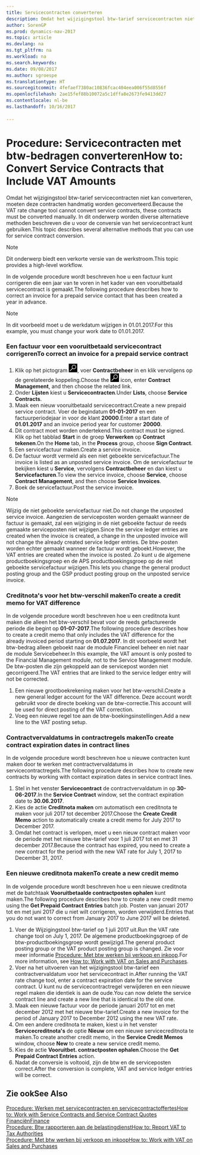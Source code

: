 ```yaml
---
title: Servicecontracten converteren
description: Omdat het wijzigingstool btw-tarief servicecontracten niet kan converteren, moeten deze contracten handmatig worden geconverteerd. In dit onderwerp worden diverse alternatieve methoden beschreven die u voor de conversie van het servicecontract kunt gebruiken.
author: SorenGP
ms.prod: dynamics-nav-2017
ms.topic: article
ms.devlang: na
ms.tgt_pltfrm: na
ms.workload: na
ms.search.keywords: 
ms.date: 09/08/2017
ms.author: sgroespe
ms.translationtype: HT
ms.sourcegitcommit: 4fefaef7380ac10836fcac404eea006f55d8556f
ms.openlocfilehash: 2ae15fef88b10072a5c1dffa8e2673fe9413dd27
ms.contentlocale: nl-be
ms.lasthandoff: 10/16/2017

---
```

# <a name="how-to-convert-service-contracts-that-include-vat-amounts"></a><span data-ttu-id="38f5c-104">Procedure: Servicecontracten met btw-bedragen converteren</span><span class="sxs-lookup"><span data-stu-id="38f5c-104">How to: Convert Service Contracts that Include VAT Amounts</span></span>
<span data-ttu-id="38f5c-105">Omdat het wijzigingstool btw-tarief servicecontracten niet kan converteren, moeten deze contracten handmatig worden geconverteerd.</span><span class="sxs-lookup"><span data-stu-id="38f5c-105">Because the VAT rate change tool cannot convert service contracts, these contracts must be converted manually.</span></span> <span data-ttu-id="38f5c-106">In dit onderwerp worden diverse alternatieve methoden beschreven die u voor de conversie van het servicecontract kunt gebruiken.</span><span class="sxs-lookup"><span data-stu-id="38f5c-106">This topic describes several alternative methods that you can use for service contract conversion.</span></span>  

> [!NOTE]  
>  <span data-ttu-id="38f5c-107">Dit onderwerp biedt een verkorte versie van de werkstroom.</span><span class="sxs-lookup"><span data-stu-id="38f5c-107">This topic provides a high-level workflow.</span></span>  

 <span data-ttu-id="38f5c-108">In de volgende procedure wordt beschreven hoe u een factuur kunt corrigeren die een jaar van te voren in het kader van een vooruitbetaald servicecontract is gemaakt.</span><span class="sxs-lookup"><span data-stu-id="38f5c-108">The following procedure describes how to correct an invoice for a prepaid service contact that has been created a year in advance.</span></span>  

> [!NOTE]  
>  <span data-ttu-id="38f5c-109">In dit voorbeeld moet u de werkdatum wijzigen in 01.01.2017.</span><span class="sxs-lookup"><span data-stu-id="38f5c-109">For this example, you must change your work date to 01.01.2017.</span></span>  

### <a name="to-correct-an-invoice-for-a-prepaid-service-contract"></a><span data-ttu-id="38f5c-110">Een factuur voor een vooruitbetaald servicecontract corrigeren</span><span class="sxs-lookup"><span data-stu-id="38f5c-110">To correct an invoice for a prepaid service contract</span></span>  
1. <span data-ttu-id="38f5c-111">Klik op het pictogram ![Zoeken naar pagina of rapport](media/ui-search/search_small.png "pictogram Zoeken naar pagina of rapport"), voer **Contractbeheer** in en klik vervolgens op de gerelateerde koppeling.</span><span class="sxs-lookup"><span data-stu-id="38f5c-111">Choose the ![Search for Page or Report](media/ui-search/search_small.png "Search for Page or Report icon") icon, enter **Contract Management**, and then choose the related link.</span></span>  
2. <span data-ttu-id="38f5c-112">Onder **Lijsten** kiest u **Servicecontracten**.</span><span class="sxs-lookup"><span data-stu-id="38f5c-112">Under **Lists**, choose **Service Contracts**.</span></span>  
3. <span data-ttu-id="38f5c-113">Maak een nieuw vooruitbetaald servicecontract.</span><span class="sxs-lookup"><span data-stu-id="38f5c-113">Create a new prepaid service contract.</span></span> <span data-ttu-id="38f5c-114">Voer de begindatum **01-01-2017** en een factuurperiodejaar in voor de klant **20000**.</span><span class="sxs-lookup"><span data-stu-id="38f5c-114">Enter a start date of **01.01.2017** and an invoice period year for customer **20000**.</span></span>  
4. <span data-ttu-id="38f5c-115">Dit contract moet worden ondertekend.</span><span class="sxs-lookup"><span data-stu-id="38f5c-115">This contract must be signed.</span></span> <span data-ttu-id="38f5c-116">Klik op het tabblad **Start** in de groep **Verwerken** op **Contract tekenen**.</span><span class="sxs-lookup"><span data-stu-id="38f5c-116">On the **Home** tab, in the **Process** group, choose **Sign Contract**.</span></span>  
5. <span data-ttu-id="38f5c-117">Een servicefactuur maken.</span><span class="sxs-lookup"><span data-stu-id="38f5c-117">Create a service invoice.</span></span>
6. <span data-ttu-id="38f5c-118">De factuur wordt vermeld als een niet geboekte servicefactuur.</span><span class="sxs-lookup"><span data-stu-id="38f5c-118">The invoice is listed as an unposted service invoice.</span></span> <span data-ttu-id="38f5c-119">Om de servicefactuur te bekijken kiest u **Service**, vervolgens **Contractbeheer** en dan kiest u **Servicefacturen**.</span><span class="sxs-lookup"><span data-stu-id="38f5c-119">To view the service invoice, choose **Service**, choose **Contract Management**, and then choose **Service Invoices**.</span></span>  
7. <span data-ttu-id="38f5c-120">Boek de servicefactuur.</span><span class="sxs-lookup"><span data-stu-id="38f5c-120">Post the service invoice.</span></span>  

> [!NOTE]  
>  <span data-ttu-id="38f5c-121">Wijzig de niet geboekte servicefactuur niet.</span><span class="sxs-lookup"><span data-stu-id="38f5c-121">Do not change the unposted service invoice.</span></span> <span data-ttu-id="38f5c-122">Aangezien de serviceposten worden gemaakt wanneer de factuur is gemaakt, zal een wijziging in de niet geboekte factuur de reeds gemaakte serviceposten niet wijzigen.</span><span class="sxs-lookup"><span data-stu-id="38f5c-122">Since the service ledger entries are created when the invoice is created, a change in the unposted invoice will not change the already created service ledger entries.</span></span> <span data-ttu-id="38f5c-123">De btw-posten worden echter gemaakt wanneer de factuur wordt geboekt.</span><span class="sxs-lookup"><span data-stu-id="38f5c-123">However, the VAT entries are created when the invoice is posted.</span></span> <span data-ttu-id="38f5c-124">Zo kunt u de algemene productboekingsgroep en de APS productboekingsgroep op de niet geboekte servicefactuur wijzigen.</span><span class="sxs-lookup"><span data-stu-id="38f5c-124">This lets you change the general product posting group and the GSP product posting group on the unposted service invoice.</span></span>  

### <a name="to-create-a-credit-memo-for-vat-difference"></a><span data-ttu-id="38f5c-125">Creditnota's voor het btw-verschil maken</span><span class="sxs-lookup"><span data-stu-id="38f5c-125">To create a credit memo for VAT difference</span></span>  
<span data-ttu-id="38f5c-126">In de volgende procedure wordt beschreven hoe u een creditnota kunt maken die alleen het btw-verschil bevat voor de reeds gefactureerde periode die begint op **01-07-2017**.</span><span class="sxs-lookup"><span data-stu-id="38f5c-126">The following procedure describes how to create a credit memo that only includes the VAT difference for the already invoiced period starting on **01.07.2017**.</span></span> <span data-ttu-id="38f5c-127">In dit voorbeeld wordt het btw-bedrag alleen geboekt naar de module Financieel beheer en niet naar de module Servicebeheer.</span><span class="sxs-lookup"><span data-stu-id="38f5c-127">In this example, the VAT amount is only posted to the Financial Management module, not to the Service Management module.</span></span> <span data-ttu-id="38f5c-128">De btw-posten die zijn gekoppeld aan de servicepost worden niet gecorrigeerd.</span><span class="sxs-lookup"><span data-stu-id="38f5c-128">The VAT entries that are linked to the service ledger entry will not be corrected.</span></span>  

1. <span data-ttu-id="38f5c-129">Een nieuwe grootboekrekening maken voor het btw-verschil.</span><span class="sxs-lookup"><span data-stu-id="38f5c-129">Create a new general ledger account for the VAT difference.</span></span> <span data-ttu-id="38f5c-130">Deze account wordt gebruikt voor de directe boeking van de btw-correctie.</span><span class="sxs-lookup"><span data-stu-id="38f5c-130">This account will be used for direct posting of the VAT correction.</span></span>  
2. <span data-ttu-id="38f5c-131">Voeg een nieuwe regel toe aan de btw-boekingsinstellingen.</span><span class="sxs-lookup"><span data-stu-id="38f5c-131">Add a new line to the VAT posting setup.</span></span>  

### <a name="to-create-contract-expiration-dates-in-contract-lines"></a><span data-ttu-id="38f5c-132">Contractvervaldatums in contractregels maken</span><span class="sxs-lookup"><span data-stu-id="38f5c-132">To create contract expiration dates in contract lines</span></span>  
<span data-ttu-id="38f5c-133">In de volgende procedure wordt beschreven hoe u nieuwe contracten kunt maken door te werken met contractvervaldatums in servicecontractregels.</span><span class="sxs-lookup"><span data-stu-id="38f5c-133">The following procedure describes how to create new contracts by working with contact expiration dates in service contract lines.</span></span>  

1. <span data-ttu-id="38f5c-134">Stel in het venster **Servicecontract** de contractvervaldatum in op **30-06-2017**.</span><span class="sxs-lookup"><span data-stu-id="38f5c-134">In the **Service Contract** window, set the contract expiration date to **30.06.2017**.</span></span>  
2. <span data-ttu-id="38f5c-135">Kies de actie **Creditnota maken** om automatisch een creditnota te maken voor juli 2017 tot december 2017.</span><span class="sxs-lookup"><span data-stu-id="38f5c-135">Choose the **Create Credit Memo** action to automatically create a credit memo for July 2017 to December 2017.</span></span>  
3. <span data-ttu-id="38f5c-136">Omdat het contract is verlopen, moet u een nieuw contract maken voor de periode met het nieuwe btw-tarief voor 1 juli 2017 tot en met 31 december 2017.</span><span class="sxs-lookup"><span data-stu-id="38f5c-136">Because the contract has expired, you need to create a new contract for the period with the new VAT rate for July 1, 2017 to December 31, 2017.</span></span>  

### <a name="to-create-a-new-credit-memo"></a><span data-ttu-id="38f5c-137">Een nieuwe creditnota maken</span><span class="sxs-lookup"><span data-stu-id="38f5c-137">To create a new credit memo</span></span>  
<span data-ttu-id="38f5c-138">In de volgende procedure wordt beschreven hoe u een nieuwe creditnota met de batchtaak **Vooruitbetaalde contractposten ophalen** kunt maken.</span><span class="sxs-lookup"><span data-stu-id="38f5c-138">The following procedure describes how to create a new credit memo using the **Get Prepaid Contract Entries** batch job.</span></span> <span data-ttu-id="38f5c-139">Posten van januari 2017 tot en met juni 2017 die u niet wilt corrigeren, worden verwijderd.</span><span class="sxs-lookup"><span data-stu-id="38f5c-139">Entries that you do not want to correct from January 2017 to June 2017 will be deleted.</span></span>  

1. <span data-ttu-id="38f5c-140">Voer de Wijzigingstool btw-tarief op 1 juli 2017 uit.</span><span class="sxs-lookup"><span data-stu-id="38f5c-140">Run the VAT rate change tool on July 1, 2017.</span></span> <span data-ttu-id="38f5c-141">De algemene productboekingsgroep of de btw-productboekingsgroep wordt gewijzigd.</span><span class="sxs-lookup"><span data-stu-id="38f5c-141">The general product posting group or the VAT product posting group is changed.</span></span> <span data-ttu-id="38f5c-142">Zie voor meer informatie [Procedure: Met btw werken bij verkoop en inkoop](finance-work-with-vat.md).</span><span class="sxs-lookup"><span data-stu-id="38f5c-142">For more information, see [How to: Work with VAT on Sales and Purchases](finance-work-with-vat.md).</span></span>  
2. <span data-ttu-id="38f5c-143">Voer na het uitvoeren van het wijzigingstool btw-tarief een contractvervaldatum voor het servicecontract in.</span><span class="sxs-lookup"><span data-stu-id="38f5c-143">After running the VAT rate change tool, enter a contract expiration date for the service contract.</span></span> <span data-ttu-id="38f5c-144">U kunt nu de servicecontractregel verwijderen en een nieuwe regel maken die identiek is aan de oude.</span><span class="sxs-lookup"><span data-stu-id="38f5c-144">You can now delete the service contract line and create a new line that is identical to the old one.</span></span>  
3. <span data-ttu-id="38f5c-145">Maak een nieuwe factuur voor de periode januari 2017 tot en met december 2012 met het nieuwe btw-tarief.</span><span class="sxs-lookup"><span data-stu-id="38f5c-145">Create a new invoice for the period of January 2017 to December 2012 using the new VAT rate.</span></span>  
4. <span data-ttu-id="38f5c-146">Om een andere creditnota te maken, kiest u in het venster **Servicecreditnota's** de optie **Nieuw** om een nieuwe servicecreditnota te maken.</span><span class="sxs-lookup"><span data-stu-id="38f5c-146">To create another credit memo, in the **Service Credit Memos** window, choose **New** to create a new service credit memo.</span></span>  
5. <span data-ttu-id="38f5c-147">Kies de actie **Vooruitbet. contractposten ophalen**.</span><span class="sxs-lookup"><span data-stu-id="38f5c-147">Choose the **Get Prepaid Contract Entries** action.</span></span>  
6. <span data-ttu-id="38f5c-148">Nadat de conversie is voltooid, zijn de btw en de serviceposten correct.</span><span class="sxs-lookup"><span data-stu-id="38f5c-148">After the conversion is complete, VAT and service ledger entries will be correct.</span></span>  

## <a name="see-also"></a><span data-ttu-id="38f5c-149">Zie ook</span><span class="sxs-lookup"><span data-stu-id="38f5c-149">See Also</span></span>  
[<span data-ttu-id="38f5c-150">Procedure: Werken met servicecontracten en servicecontractoffertes</span><span class="sxs-lookup"><span data-stu-id="38f5c-150">How to: Work with Service Contracts and Service Contract Quotes</span></span>](service-how-to-create-service-contracts-and-service-contract-quotes.md)  
[<span data-ttu-id="38f5c-151">Financiën</span><span class="sxs-lookup"><span data-stu-id="38f5c-151">Finance</span></span>](finance.md)  
[<span data-ttu-id="38f5c-152">Procedure: Btw rapporteren aan de belastingdienst</span><span class="sxs-lookup"><span data-stu-id="38f5c-152">How to: Report VAT to Tax Authorities</span></span>](finance-how-report-vat.md)  
[<span data-ttu-id="38f5c-153">Procedure: Met btw werken bij verkoop en inkoop</span><span class="sxs-lookup"><span data-stu-id="38f5c-153">How to: Work with VAT on Sales and Purchases</span></span>](finance-work-with-vat.md)  

